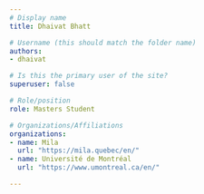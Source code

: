 ```yaml
---
# Display name
title: Dhaivat Bhatt

# Username (this should match the folder name)
authors:
- dhaivat

# Is this the primary user of the site?
superuser: false

# Role/position
role: Masters Student

# Organizations/Affiliations
organizations:
- name: Mila
  url: "https://mila.quebec/en/"
- name: Université de Montréal
  url: "https://www.umontreal.ca/en/"

---
```


